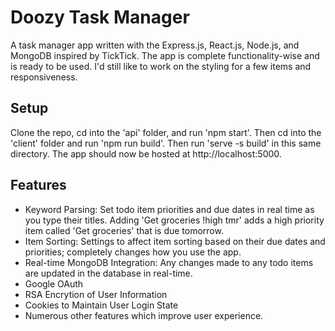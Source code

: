 # Doozy Task Manager
A task manager app written with the Express.js, React.js, Node.js, and MongoDB inspired by TickTick. The app is complete functionality-wise and is ready to be used. I'd still like to work on the styling for a few items and responsiveness.
## Setup
Clone the repo, cd into the 'api' folder, and run 'npm start'. Then cd into the 'client' folder and run 'npm run build'. Then run 'serve -s build' in this same directory. The app should now be hosted at http://localhost:5000.
## Features
- Keyword Parsing: Set todo item priorities and due dates in real time as you type their titles. Adding 'Get groceries !high tmr' adds a high priority item called 'Get groceries' that is due tomorrow.
- Item Sorting: Settings to affect item sorting based on their due dates and priorities; completely changes how you use the app.
- Real-time MongoDB Integration: Any changes made to any todo items are updated in the database in real-time.
- Google OAuth
- RSA Encrytion of User Information
- Cookies to Maintain User Login State
- Numerous other features which improve user experience.
